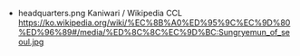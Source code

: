 - headquarters.png Kaniwari / Wikipedia CCL https://ko.wikipedia.org/wiki/%EC%8B%A0%ED%95%9C%EC%9D%80%ED%96%89#/media/%ED%8C%8C%EC%9D%BC:Sungryemun_of_seoul.jpg
